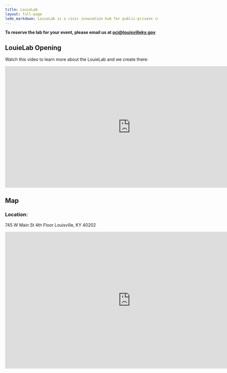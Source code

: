 ```yaml
---
title: LouieLab
layout: full-page
lede_markdown: LouieLab is a civic innovation hub for public-private collaboration, and coworking space that features an open office. It is a physical manifestation of continuous improvement and innovation that are the foundation of Louisville Metro Government. This space is available to the public for events and co-working. Events held at the LouieLab must have a public benefit in order to reserve the space for free.
---
```

**To reserve the lab for your event, please email us at oci@louisvilleky.gov**

## LouieLab Opening

Watch this video to learn more about the LouieLab and we create there:

<iframe width="825" height="400" src="https://www.youtube.com/embed/oDo8ufORQc8" frameborder="0" allow="autoplay; encrypted-media" allowfullscreen></iframe>


## Map

### Location:
745 W Main St
4th Floor
Louisville, KY 40202

<iframe allowfullscreen="" class="embed-responsive-item" frameborder="0" height="450" src="https://www.google.com/maps/embed?pb=!1m18!1m12!1m3!1d3132.9499082873117!2d-85.7651433844364!3d38.2574677920135!2m3!1f0!2f0!3f0!3m2!1i1024!2i768!4f13.1!3m3!1m2!1s0x886972a1157a47ff%3A0x3ebce4d393871675!2sLouieLab!5e0!3m2!1sen!2sus!4v1490728667811" style="border:0" width="825"></iframe>
